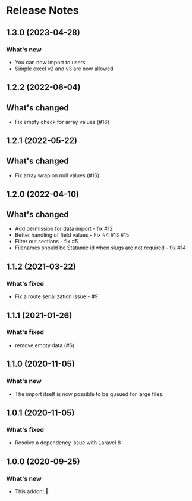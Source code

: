 # Release Notes

## 1.3.0 (2023-04-28)
### What's new
- You can now import to users
- Simple excel v2 and v3 are now allowed

## 1.2.2 (2022-06-04)
## What's changed
- Fix empty check for array values (#16)

## 1.2.1 (2022-05-22)
## What's changed
- Fix array wrap on null values (#16)

## 1.2.0 (2022-04-10)
## What's changed
- Add permission for data import - fix #12
- Better handling of field values - Fix #4 #13 #15
- Filter out sections - fix #5
- Filenames should be Statamic id when slugs are not required - fix #14

## 1.1.2 (2021-03-22)
### What's fixed
- Fix a route serialization issue - #9

## 1.1.1 (2021-01-26)

### What's fixed
- remove empty data (#6)

## 1.1.0 (2020-11-05)

### What's new
- The import itself is now possible to be queued for large files.

## 1.0.1 (2020-11-05)

### What's fixed
- Resolve a dependency issue with Laravel 8

## 1.0.0 (2020-09-25)

### What's new
- This addon! 🎉
